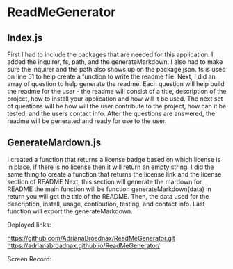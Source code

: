 # ReadMeGenerator

## Index.js

First I had to include the packages that are needed for this application. I added the inquirer, fs, path, and the generateMarkdown.
I also had to make sure the inquirer and the path also shows up on the package.json.
fs is used on line 51 to help create a function to write the readme file.
Next, I did an array of question to help generate the readme. 
Each question will help build the readme for the user - the readme will consist of a title, description of the project, how to install your application and how will it be used. 
The next set of questions will be how will the user contribute to the project, how can it be tested, and the users contact info. 
After the questions are answered, the readme will be generated and ready for use to the user.

## GenerateMardown.js
I created a function that returns a license badge based on which license is in place, if there is no license then it will return an empty string.
I did the same thing to create a function that returns the license link and the license section of README
Next, this section will generate the mardown for README
the main function will be function generateMarkdown(data) in return you will get the title of the README.
Then, the data used for the description, install, usage, contibution, testing, and contact info. 
Last function will export the generateMarkdown.

Deployed links:

https://github.com/AdrianaBroadnax/ReadMeGenerator.git
https://adrianabroadnax.github.io/ReadMeGenerator/


Screen Record: 